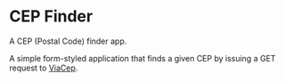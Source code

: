 # CEP Finder

A CEP (Postal Code) finder app.

A simple form-styled application that finds a given CEP by issuing a GET request to [ViaCep](https://viacep.com.br).
